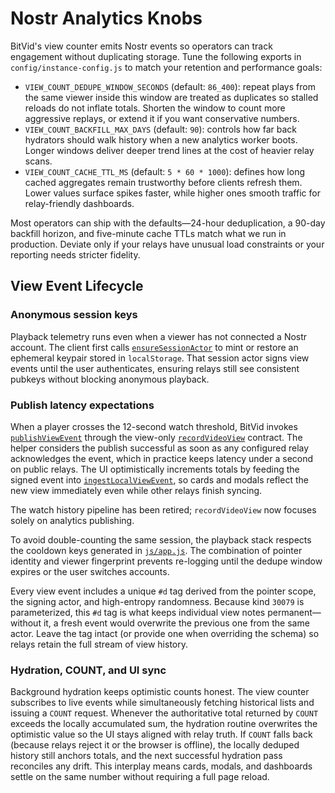 # Nostr Analytics Knobs

BitVid's view counter emits Nostr events so operators can track engagement without duplicating storage. Tune the following exports in `config/instance-config.js` to match your retention and performance goals:

- `VIEW_COUNT_DEDUPE_WINDOW_SECONDS` (default: `86_400`): repeat plays from the same viewer inside this window are treated as duplicates so stalled reloads do not inflate totals. Shorten the window to count more aggressive replays, or extend it if you want conservative numbers.
- `VIEW_COUNT_BACKFILL_MAX_DAYS` (default: `90`): controls how far back hydrators should walk history when a new analytics worker boots. Longer windows deliver deeper trend lines at the cost of heavier relay scans.
- `VIEW_COUNT_CACHE_TTL_MS` (default: `5 * 60 * 1000`): defines how long cached aggregates remain trustworthy before clients refresh them. Lower values surface spikes faster, while higher ones smooth traffic for relay-friendly dashboards.

Most operators can ship with the defaults—24-hour deduplication, a 90-day backfill horizon, and five-minute cache TTLs match what we run in production. Deviate only if your relays have unusual load constraints or your reporting needs stricter fidelity.

## View Event Lifecycle

### Anonymous session keys

Playback telemetry runs even when a viewer has not connected a Nostr account. The client first calls [`ensureSessionActor`](../js/nostr.js#L2011-L2105) to mint or restore an ephemeral keypair stored in `localStorage`. That session actor signs view events until the user authenticates, ensuring relays still see consistent pubkeys without blocking anonymous playback.

### Publish latency expectations

When a player crosses the 12-second watch threshold, BitVid invokes [`publishViewEvent`](../js/nostr.js#L2159-L2323) through the view-only [`recordVideoView`](../js/nostr.js#L4516-L4555) contract. The helper considers the publish successful as soon as any configured relay acknowledges the event, which in practice keeps latency under a second on public relays. The UI optimistically increments totals by feeding the signed event into [`ingestLocalViewEvent`](../js/viewCounter.js#L608-L640), so cards and modals reflect the new view immediately even while other relays finish syncing.

The watch history pipeline has been retired; `recordVideoView` now focuses solely on analytics publishing.

To avoid double-counting the same session, the playback stack respects the cooldown keys generated in [`js/app.js`](../js/app.js#L6825-L6893). The combination of pointer identity and viewer fingerprint prevents re-logging until the dedupe window expires or the user switches accounts.

Every view event includes a unique `#d` tag derived from the pointer scope, the signing actor, and high-entropy randomness. Because kind `30079` is parameterized, this `#d` tag is what keeps individual view notes permanent—without it, a fresh event would overwrite the previous one from the same actor. Leave the tag intact (or provide one when overriding the schema) so relays retain the full stream of view history.

### Hydration, COUNT, and UI sync

Background hydration keeps optimistic counts honest. The view counter subscribes to live events while simultaneously fetching historical lists and issuing a `COUNT` request. Whenever the authoritative total returned by `COUNT` exceeds the locally accumulated sum, the hydration routine overwrites the optimistic value so the UI stays aligned with relay truth. If `COUNT` falls back (because relays reject it or the browser is offline), the locally deduped history still anchors totals, and the next successful hydration pass reconciles any drift. This interplay means cards, modals, and dashboards settle on the same number without requiring a full page reload.


